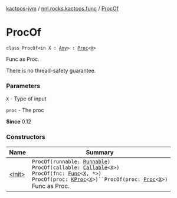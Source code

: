 [kactoos-jvm](../../index.md) / [nnl.rocks.kactoos.func](../index.md) / [ProcOf](./index.md)

# ProcOf

`class ProcOf<in X : `[`Any`](https://kotlinlang.org/api/latest/jvm/stdlib/kotlin/-any/index.html)`> : `[`Proc`](../../nnl.rocks.kactoos/-proc/index.md)`<`[`X`](index.md#X)`>`

Func as Proc.

There is no thread-safety guarantee.

### Parameters

`X` - Type of input

`proc` - The proc

**Since**
0.12

### Constructors

| Name | Summary |
|---|---|
| [&lt;init&gt;](-init-.md) | `ProcOf(runnable: `[`Runnable`](http://docs.oracle.com/javase/8/docs/api/java/lang/Runnable.html)`)`<br>`ProcOf(callable: `[`Callable`](http://docs.oracle.com/javase/8/docs/api/java/util/concurrent/Callable.html)`<`[`X`](index.md#X)`>)`<br>`ProcOf(fnc: `[`Func`](../../nnl.rocks.kactoos/-func/index.md)`<`[`X`](index.md#X)`, *>)`<br>`ProcOf(proc: `[`KProc`](../../nnl.rocks.kactoos/-k-proc.md)`<`[`X`](index.md#X)`>)``ProcOf(proc: `[`Proc`](../../nnl.rocks.kactoos/-proc/index.md)`<`[`X`](index.md#X)`>)`<br>Func as Proc. |
